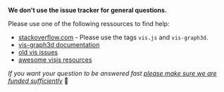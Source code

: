 **We don't use the issue tracker for general questions.**

Please use one of the following ressources to find help:
- [stackoverflow.com](https://stackoverflow.com/questions/tagged/vis.js) - Please use the tags `vis.js` and `vis-graph3d`.
- [vis-graph3d documentation](https://visjs.github.io/vis-graph3d/docs/graph3d/index.html)
- [old vis issues](https://github.com/almende/vis/issues?utf8=%E2%9C%93&q=is%3Aissue+graph3d+)
- [awesome visjs resources](https://github.com/visjs/awesome-visjs/blob/master/README.md)

_If you want your question to be answered fast [please make sure we are funded sufficiently](https://opencollective.com/visjs)_ :pray: